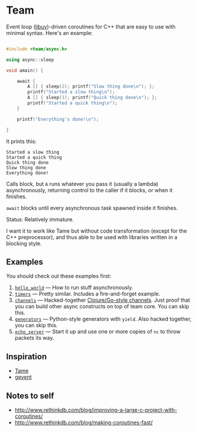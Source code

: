 # Team

Event loop ([libuv](https://github.com/joyent/libuv))-driven coroutines for C++ that are easy to use with minimal syntax. Here's an example:

```c++

#include <team/async.h>

using async::sleep

void amain() {

	await {
		A [] { sleep(2); printf("Slow thing done\n"); };
		printf("Started a slow thing\n");
		A [] { sleep(1); printf("Quick thing done\n"); };
		printf("Started a quick thing\n");
	}

	printf("Everything's done!\n");

}
```

It prints this:

```
Started a slow thing
Started a quick thing
Quick thing done
Slow thing done
Everything done!
```

Calls block, but `A` runs whatever you pass it (usually a lambda) asynchronously, returning control to the caller if it blocks, or when it finishes.

`await` blocks until every asynchronous task spawned inside it finishes.

Status: Relatively immature.

I want it to work like Tame but without code transformation (except for the C++ preprocessor), and thus able to be used with libraries written in a blocking style.

## Examples

You should check out these examples first:

1. [`hello_world`](https://github.com/Sidnicious/team/blob/master/examples/echo_server.cpp) — How to run stuff asynchronously.
2. [`timers`](https://github.com/Sidnicious/team/blob/master/examples/timers.cpp) — Pretty similar. Includes a fire-and-forget example.
3. [`channels`](https://github.com/Sidnicious/team/blob/master/examples/channels.cpp) — Hacked-together [Clojure/Go-style channels](http://blog.drewolson.org/blog/2013/07/04/clojure-core-dot-async-and-go-a-code-comparison/). Just proof that you can build other async constructs on top of team core. You can skip this.
4. [`generators`](https://github.com/Sidnicious/team/blob/master/examples/generators.cpp) — Python-style generators with `yield`. Also hacked together, you can skip this.
5. [`echo_server`](https://github.com/Sidnicious/team/blob/master/examples/echo_server.cpp) — Start it up and use one or more copies of `nc` to throw packets its way.

## Inspiration

- [Tame](https://github.com/okws/sfslite/wiki/tame)
- [gevent](http://www.gevent.org/)

## Notes to self

- http://www.rethinkdb.com/blog/improving-a-large-c-project-with-coroutines/
- http://www.rethinkdb.com/blog/making-coroutines-fast/
